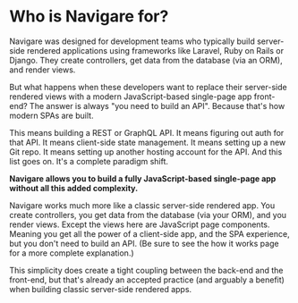 # Who is Navigare for?

Navigare was designed for development teams who typically build server-side rendered applications using frameworks like Laravel, Ruby on Rails or Django. They create controllers, get data from the database (via an ORM), and render views.

But what happens when these developers want to replace their server-side rendered views with a modern JavaScript-based single-page app front-end? The answer is always "you need to build an API". Because that's how modern SPAs are built.

This means building a REST or GraphQL API. It means figuring out auth for that API. It means client-side state management. It means setting up a new Git repo. It means setting up another hosting account for the API. And this list goes on. It's a complete paradigm shift.

**Navigare allows you to build a fully JavaScript-based single-page app without all this added complexity.**

Navigare works much more like a classic server-side rendered app. You create controllers, you get data from the database (via your ORM), and you render views. Except the views here are JavaScript page components. Meaning you get all the power of a client-side app, and the SPA experience, but you don't need to build an API. (Be sure to see the how it works page for a more complete explanation.)

This simplicity does create a tight coupling between the back-end and the front-end, but that's already an accepted practice (and arguably a benefit) when building classic server-side rendered apps.
